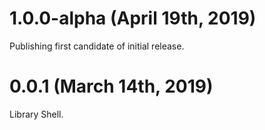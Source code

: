 # 1.0.0-alpha (April 19th, 2019)

Publishing first candidate of initial release.

# 0.0.1 (March 14th, 2019)

Library Shell.
